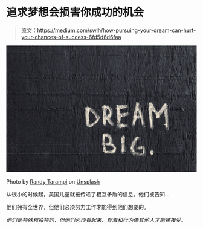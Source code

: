 # 追求梦想会损害你成功的机会

> 原文：<https://medium.com/swlh/how-pursuing-your-dream-can-hurt-your-chances-of-success-6fd5d6d6faa>

![](img/c3ea1274b1adc6b0d22e092cd0bb8086.png)

Photo by [Randy Tarampi](https://unsplash.com/@randytarampi?utm_source=medium&utm_medium=referral) on [Unsplash](https://unsplash.com?utm_source=medium&utm_medium=referral)

从很小的时候起，美国儿童就被传递了相互矛盾的信息。他们被告知…

他们拥有全世界，但他们必须努力工作才能得到他们想要的。

*他们是特殊和独特的，但他们必须看起来、穿着和行为像其他人才能被接受。*